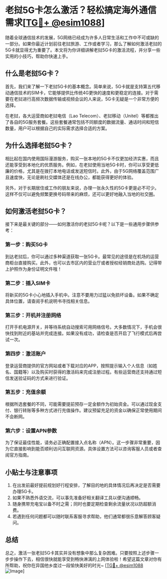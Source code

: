 # 老挝5G卡怎么激活？轻松搞定海外通信需求[[TG💪+ @esim1088](https://t.me/s/esim1088)]

随着全球通信技术的发展，5G网络已经成为许多人日常生活和工作中不可或缺的一部分。如果你最近计划前往老挝旅游、工作或者学习，那么了解如何激活老挝的5G卡就显得尤为重要了。本文将为你详细讲解老挝5G卡的激活流程，并分享一些实用的小技巧，帮助你快速上手。

## 什么是老挝5G卡？

首先，我们来了解一下老挝5G卡的基本概念。简单来说，5G卡就是支持第五代移动通信技术的SIM卡，它能够提供比传统4G更快的速度和更稳定的连接。对于需要在老挝进行高频次数据传输或视频会议的人来说，5G卡无疑是一个非常方便的选择。

在老挝，各大运营商如老挝电信（Lao Telecom）、老挝移动（Unitel）等都推出了各自的5G服务套餐。这些套餐通常包括不同额度的数据流量、通话时间和短信数量，用户可以根据自己的实际需求选择合适的方案。

## 为什么选择老挝5G卡？

相比起在国内使用国际漫游服务，购买一张本地的5G卡不仅更加经济实惠，而且还能享受到本地化的优质服务。例如，在老挝使用当地5G卡时，你可以享受更低廉的价格，尤其是在拨打本地电话或发送短信时。此外，由于5G网络覆盖范围广且速度快，无论是刷社交媒体还是在线办公，都能获得更好的体验。

另外，对于长期居住或工作的朋友来说，办理一张永久性的5G卡更是必不可少。这样不仅可以避免频繁更换号码带来的麻烦，还可以更好地融入当地的社交圈。

## 如何激活老挝5G卡？

接下来是最关键的部分——如何激活你的老挝5G卡呢？以下是一些通用步骤供参考：

### 第一步：购买5G卡

到达老挝后，你可以通过多种渠道获取一张5G卡。最常见的途径是在机场的运营商柜台直接购买。此外，也可以去市区内的营业厅或者授权经销商处选购。记得带上护照作为身份证明文件哦！

### 第二步：插入SIM卡

将新买的5G卡小心地插入手机中。注意不要用力过猛以免损坏设备。如果不确定具体位置，请查阅手机说明书寻找相关信息。

### 第三步：开机并注册网络

打开手机电源开关，并等待系统自动搜索可用网络信号。大多数情况下，手机会很快找到附近的基站并完成连接。如果没有成功，请检查是否开启了飞行模式后再尝试一次。

### 第四步：激活账户

登录运营商提供的官方网站或者下载对应的APP，按照提示输入个人信息（如姓名、国籍等）以及购买时获得的激活码来完成注册过程。有些运营商还支持通过短信发送验证码的方式来进行验证。

### 第五步：充值余额

根据所选套餐的不同，可能需要提前预存一定金额作为初始资金。可以通过现金支付、银行转账等多种方式进行充值操作。建议预留充足的资金以确保正常使用期间不会断网。

### 第六步：设置APN参数

为了保证最佳性能，请务必正确配置接入点名称（APN）。这一步骤非常重要，因为它直接影响到能否顺利访问互联网资源。具体设置方法可以咨询客服人员或者查阅官方指南。

## 小贴士与注意事项

1. 在出发前最好提前规划好行程安排，了解目的地的具体情况后再决定是否需要办理5G卡。
2. 如果不熟悉外语交流，可以事先准备好相关翻译工具以便沟通顺畅。
3. 随身携带充电宝以备不时之需；同时也要定期检查剩余流量状况以防超额消费。
4. 若遇到任何问题都可以随时联系客服寻求帮助，他们通常都很乐意解答顾客疑问。

## 总结

总之，激活一张老挝5G卡其实并没有想象中那么复杂困难。只要按照上述步骤一步步操作下去，相信很快就能享受到畅快淋漓的上网体验啦！希望这篇文章对你有所帮助，祝你在异国他乡度过一段愉快美好的时光~ [[TG💪+ @esim1088](https://t.me/s/esim1088) ![Image](https://i.postimg.cc/4NQfJmqS/Snipaste-2025-05-13-00-14-12.png)]
